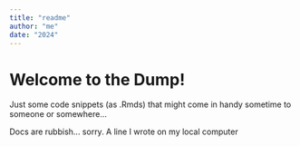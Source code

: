 ```yaml
--- 
title: "readme"
author: "me" 
date: "2024"
---
```


# Welcome to the Dump! 

Just some code snippets (as .Rmds) that might come in handy sometime to someone or somewhere...


Docs are rubbish... sorry.
A line I wrote on my local computer  

